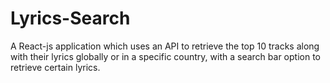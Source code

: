 # Lyrics-Search
A React-js application which uses an API to retrieve the top 10 tracks along with their lyrics globally or in a specific country, with a search bar option to retrieve certain lyrics. 
